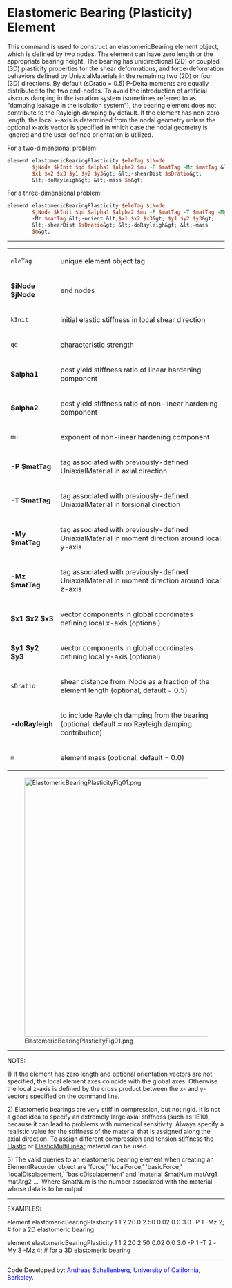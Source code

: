 # Elastomeric Bearing (Plasticity) Element

<p>This command is used to construct an elastomericBearing element
object, which is defined by two nodes. The element can have zero length
or the appropriate bearing height. The bearing has unidirectional (2D)
or coupled (3D) plasticity properties for the shear deformations, and
force-deformation behaviors defined by UniaxialMaterials in the
remaining two (2D) or four (3D) directions. By default (sDratio = 0.5)
P-Delta moments are equally distributed to the two end-nodes. To avoid
the introduction of artificial viscous damping in the isolation system
(sometimes referred to as "damping leakage in the isolation system"),
the bearing element does not contribute to the Rayleigh damping by
default. If the element has non-zero length, the local x-axis is
determined from the nodal geometry unless the optional x-axis vector is
specified in which case the nodal geometry is ignored and the
user-defined orientation is utilized.</p>
<p>For a two-dimensional problem:</p>

```tcl
element elastomericBearingPlasticity $eleTag $iNode
        $jNode $kInit $qd $alpha1 $alpha2 $mu -P $matTag -Mz $matTag &lt;-orient
        $x1 $x2 $x3 $y1 $y2 $y3&gt; &lt;-shearDist $sDratio&gt;
        &lt;-doRayleigh&gt; &lt;-mass $m&gt;
```

<p>For a three-dimensional problem:</p>

```tcl
element elastomericBearingPlasticity $eleTag $iNode
        $jNode $kInit $qd $alpha1 $alpha2 $mu -P $matTag -T $matTag -My $matTag
        -Mz $matTag &lt;-orient &lt;$x1 $x2 $x3&gt; $y1 $y2 $y3&gt;
        &lt;-shearDist $sDratio&gt; &lt;-doRayleigh&gt; &lt;-mass
        $m&gt;
```

<hr />
<table>
<tbody>
<tr class="odd">
<td><code class="parameter-table-variable">eleTag</code></td>
<td><p>unique element object tag</p></td>
</tr>
<tr class="even">
<td><p><strong>$iNode $jNode</strong></p></td>
<td><p>end nodes</p></td>
</tr>
<tr class="odd">
<td><code class="parameter-table-variable">kInit</code></td>
<td><p>initial elastic stiffness in local shear direction</p></td>
</tr>
<tr class="even">
<td><code class="parameter-table-variable">qd</code></td>
<td><p>characteristic strength</p></td>
</tr>
<tr class="odd">
<td><p><strong>$alpha1</strong></p></td>
<td><p>post yield stiffness ratio of linear hardening component</p></td>
</tr>
<tr class="even">
<td><p><strong>$alpha2</strong></p></td>
<td><p>post yield stiffness ratio of non-linear hardening
component</p></td>
</tr>
<tr class="odd">
<td><code class="parameter-table-variable">mu</code></td>
<td><p>exponent of non-linear hardening component</p></td>
</tr>
<tr class="even">
<td><p><strong>-P $matTag</strong></p></td>
<td><p>tag associated with previously-defined UniaxialMaterial in axial
direction</p></td>
</tr>
<tr class="odd">
<td><p><strong>-T $matTag</strong></p></td>
<td><p>tag associated with previously-defined UniaxialMaterial in
torsional direction</p></td>
</tr>
<tr class="even">
<td><p><strong>-My $matTag</strong></p></td>
<td><p>tag associated with previously-defined UniaxialMaterial in moment
direction around local y-axis</p></td>
</tr>
<tr class="odd">
<td><p><strong>-Mz $matTag</strong></p></td>
<td><p>tag associated with previously-defined UniaxialMaterial in moment
direction around local z-axis</p></td>
</tr>
<tr class="even">
<td><p><strong>$x1 $x2 $x3</strong></p></td>
<td><p>vector components in global coordinates defining local x-axis
(optional)</p></td>
</tr>
<tr class="odd">
<td><p><strong>$y1 $y2 $y3</strong></p></td>
<td><p>vector components in global coordinates defining local y-axis
(optional)</p></td>
</tr>
<tr class="even">
<td><code class="parameter-table-variable">sDratio</code></td>
<td><p>shear distance from iNode as a fraction of the element length
(optional, default = 0.5)</p></td>
</tr>
<tr class="odd">
<td><p><strong>-doRayleigh</strong></p></td>
<td><p>to include Rayleigh damping from the bearing (optional, default =
no Rayleigh damping contribution)</p></td>
</tr>
<tr class="even">
<td><code class="parameter-table-variable">m</code></td>
<td><p>element mass (optional, default = 0.0)</p></td>
</tr>
</tbody>
</table>
<figure>
<img src="/OpenSeesRT/contrib/static/ElastomericBearingPlasticityFig01.png"
title="ElastomericBearingPlasticityFig01.png" width="600"
alt="ElastomericBearingPlasticityFig01.png" />
<figcaption
aria-hidden="true">ElastomericBearingPlasticityFig01.png</figcaption>
</figure>
<hr />
<p>NOTE:</p>
<p>1) If the element has zero length and optional orientation vectors
are not specified, the local element axes coincide with the global axes.
Otherwise the local z-axis is defined by the cross product between the
x- and y-vectors specified on the command line.</p>
<p>2) Elastomeric bearings are very stiff in compression, but not rigid.
It is not a good idea to specify an extremely large axial stiffness
(such as 1E10), because it can lead to problems with numerical
sensitivity. Always specify a realistic value for the stiffness of the
material that is assigned along the axial direction. To assign different
compression and tension stiffness the <a
href="http://opensees.berkeley.edu/wiki/index.php/Elastic_Material">Elastic</a>
or <a
href="http://opensees.berkeley.edu/wiki/index.php/ElasticMultiLinear_Material">ElasticMultiLinear</a>
material can be used.</p>
<p>3) The valid queries to an elastomeric bearing element when creating
an ElementRecorder object are 'force,' 'localForce,' 'basicForce,'
'localDisplacement,' 'basicDisplacement' and 'material $matNum matArg1
matArg2 ...' Where $matNum is the number associated with the material
whose data is to be output.</p>
<hr />
<p>EXAMPLES:</p>
<p>element elastomericBearingPlasticity 1 1 2 20.0 2.50 0.02 0.0 3.0 -P
1 -Mz 2; # for a 2D elastomeric bearing</p>
<p>element elastomericBearingPlasticity 1 1 2 20 2.50 0.02 0.0 3.0 -P 1
-T 2 -My 3 -Mz 4; # for a 3D elastomeric bearing</p>
<hr />
<p>Code Developed by: <span style="color:blue"> Andreas
Schellenberg, University of California, Berkeley. </span></p>
